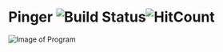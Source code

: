 # Pinger ![Build Status](https://travis-ci.org/Jesper-Andersson/Pinger.svg?branch=master)![HitCount](http://hits.dwyl.io/Jesper-Andersson/Pinger.svg)

![Image of Program](https://i.imgur.com/4mxQPaZ.png)